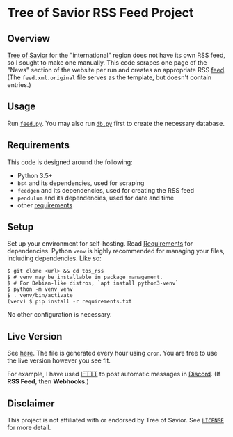 # Tree of Savior RSS Feed Project

## Overview

[Tree of Savior][TOS] for the "international" region does not have its own RSS feed, so I sought to make one manually. This code scrapes one page of the "News" section of the website per run and creates an appropriate RSS [feed](feed.xml.original). (The `feed.xml.original` file serves as the template, but doesn't contain entries.)

## Usage

Run [`feed.py`](feed.py). You may also run [`db.py`](db.py) first to create the necessary database.

## Requirements

This code is designed around the following:

- Python 3.5+
- `bs4` and its dependencies, used for scraping
- `feedgen` and its dependencies, used for creating the RSS feed
- `pendulum` and its dependencies, used for date and time
- other [requirements](requirements.txt)

## Setup

Set up your environment for self-hosting. Read [Requirements](#Requirements) for dependencies.
Python `venv` is highly recommended for managing your files, including dependencies.
Like so:

```
$ git clone <url> && cd tos_rss
$ # venv may be installable in package management.
$ # For Debian-like distros, `apt install python3-venv`
$ python -m venv venv
$ . venv/bin/activate
(venv) $ pip install -r requirements.txt
```

No other configuration is necessary.

## Live Version

See [here](https://dark-nova.me/tos/feed.xml). The file is generated every hour using `cron`. You are free to use the live version however you see fit.

For example, I have used [IFTTT](https://ifttt.com) to post automatic messages in [Discord](https://discordapp.com). (If **RSS Feed**, then **Webhooks**.)

## Disclaimer

This project is not affiliated with or endorsed by Tree of Savior. See [`LICENSE`](LICENSE) for more detail.

[TOS]: https://treeofsavior.com/
